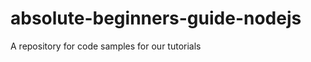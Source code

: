 absolute-beginners-guide-nodejs
===============================

A repository for code samples for our tutorials
